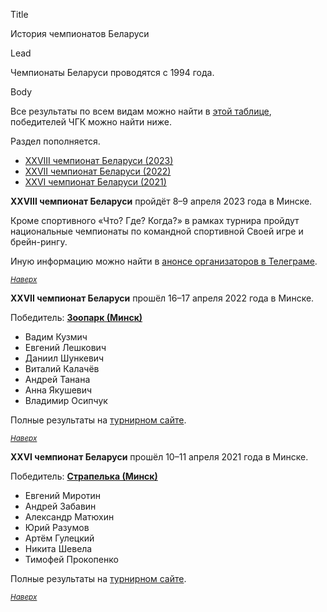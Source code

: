 Title

История чемпионатов Беларуси

Lead

Чемпионаты Беларуси проводятся с 1994 года.

Body

Все результаты по всем видам можно найти в [этой таблице](https://docs.google.com/spreadsheets/d/1fBfvMcLEkjd4wtYIIf8aHWflbJ8IOjFyqyq86OW2hjg/edit#gid=51159091), победителей ЧГК можно найти ниже. <a name="atop"></a>

Раздел пополняется.

- [XXVIII чемпионат Беларуси (2023)](#2023) 
- [XXVII чемпионат Беларуси (2022)](#2022) 
- [XXVI чемпионат Беларуси (2021)](#2021)

**XXVIII чемпионат Беларуси** пройдёт 8–9 апреля 2023 года в Минске.<a name=”2023”></a>

Кроме спортивного «Что? Где? Когда?» в рамках турнира пройдут национальные чемпионаты по командной спортивной Своей игре и брейн-рингу.

Иную информацию можно найти в [анонсе организаторов в Телеграме](https://t.me/c/1090674116/5838).

<small>*[Наверх](#atop)*</small>

**XXVII чемпионат Беларуси** прошёл 16–17 апреля 2022 года в Минске.<a name=”2022”></a>

Победитель: **[Зоопарк (Минск)](https://rating.chgk.info/team/51739)**
- Вадим Кузмич
- Евгений Лешкович
- Даниил Шункевич
- Виталий Калачёв
- Андрей Танана
- Анна Якушевич
- Владимир Осипчук

Полные результаты на [турнирном сайте](https://rating.chgk.info/tournament/7931). 

<small>*[Наверх](#atop)*</small>

**XXVI чемпионат Беларуси** прошёл 10–11 апреля 2021 года в Минске.<a name=”2021”></a>

Победитель: **[Страпелька (Минск)](https://rating.chgk.info/team/27129)**
- Евгений Миротин
- Андрей Забавин
- Александр Матюхин
- Юрий Разумов
- Артём Гулецкий
- Никита Шевела
- Тимофей Прокопенко

Полные результаты на [турнирном сайте](https://rating.chgk.info/tournament/7076).

<small>*[Наверх](#atop)*</small>
